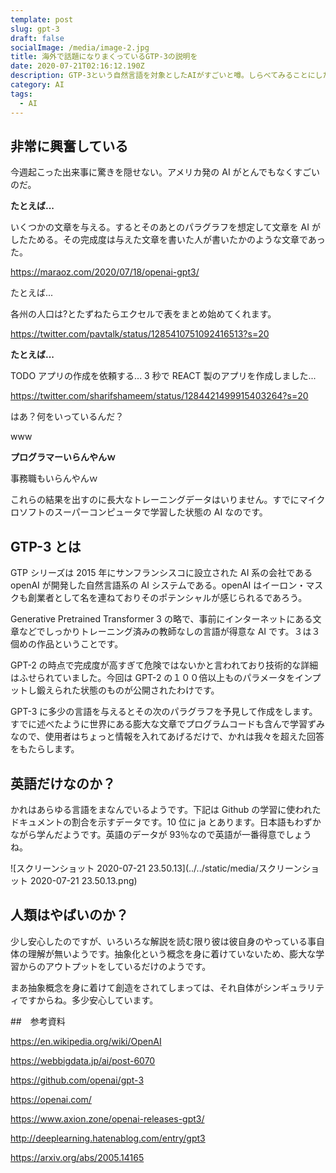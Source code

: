 ```yaml
---
template: post
slug: gpt-3
draft: false
socialImage: /media/image-2.jpg
title: 海外で話題になりまくっているGTP-3の説明を
date: 2020-07-21T02:16:12.190Z
description: GTP-3という自然言語を対象としたAIがすごいと噂。しらべてみることにした
category: AI
tags:
  - AI
---
```


## 非常に興奮している

今週起こった出来事に驚きを隠せない。アメリカ発の AI がとんでもなくすごいのだ。

**たとえば...**

いくつかの文章を与える。するとそのあとのパラグラフを想定して文章を AI がしたためる。その完成度は与えた文章を書いた人が書いたかのような文章であった。

https://maraoz.com/2020/07/18/openai-gpt3/

たとえば...

各州の人口は?とたずねたらエクセルで表をまとめ始めてくれます。

https://twitter.com/pavtalk/status/1285410751092416513?s=20

**たとえば...**

TODO アプリの作成を依頼する... 3 秒で REACT 製のアプリを作成しました...

https://twitter.com/sharifshameem/status/1284421499915403264?s=20

はあ？何をいっているんだ？

www

**プログラマーいらんやんｗ**

事務職もいらんやんｗ

これらの結果を出すのに長大なトレーニングデータはいりません。すでにマイクロソフトのスーパーコンピュータで学習した状態の AI なのです。

## GTP-3 とは

GTP シリーズは 2015 年にサンフランシスコに設立された AI 系の会社である openAI が開発した自然言語系の AI システムである。openAI はイーロン・マスクも創業者として名を連ねておりそのポテンシャルが感じられるであろう。

Generative Pretrained Transformer 3 の略で、事前にインターネットにある文章などでしっかりトレーニング済みの教師なしの言語が得意な AI です。３は３個めの作品ということです。

GPT-2 の時点で完成度が高すぎて危険ではないかと言われており技術的な詳細はふせられていました。今回は GPT-2 の１００倍以上ものパラメータをインプットし鍛えられた状態のものが公開されたわけです。

GPT-3 に多少の言語を与えるとその次のパラグラフを予見して作成をします。すでに述べたように世界にある膨大な文章でプログラムコードも含んで学習ずみなので、使用者はちょっと情報を入れてあげるだけで、かれは我々を超えた回答をもたらします。

## 英語だけなのか？

かれはあらゆる言語をまなんでいるようです。下記は Github の学習に使われたドキュメントの割合を示すデータです。10 位に ja とあります。日本語もわずかながら学んだようです。英語のデータが 93％なので英語が一番得意でしょうね。

![スクリーンショット 2020-07-21 23.50.13](../../static/media/スクリーンショット 2020-07-21 23.50.13.png)

## 人類はやばいのか？

少し安心したのですが、いろいろな解説を読む限り彼は彼自身のやっている事自体の理解が無いようです。抽象化という概念を身に着けていないため、膨大な学習からのアウトプットをしているだけのようです。

まあ抽象概念を身に着けて創造をされてしまっては、それ自体がシンギュラリティですからね。多少安心しています。

##　参考資料

https://en.wikipedia.org/wiki/OpenAI

https://webbigdata.jp/ai/post-6070

https://github.com/openai/gpt-3

https://openai.com/

https://www.axion.zone/openai-releases-gpt3/

http://deeplearning.hatenablog.com/entry/gpt3

https://arxiv.org/abs/2005.14165
